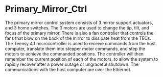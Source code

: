 # Primary_Mirror_Ctrl
The primary mirror control system consists of 3 mirror support actuators, and 3 home switches.  The 3 motors are used to change the tip, tilt, and focus of the primary mirror.  There is also a fan controller that controls the fans that blow on the back of the mirror to dissipate heat from the TECs.  The Teensy 4.1 microcontroller is used to receive commands from the host computer, translate them into stepper motor commands, and step the motors to achieve the commanded positions.  The controller will then remember the current position of each of the motors, to allow the system to rapidly recover after a power outage or ungraceful shutdown.  The communications with the host computer are over the Ethernet.  
